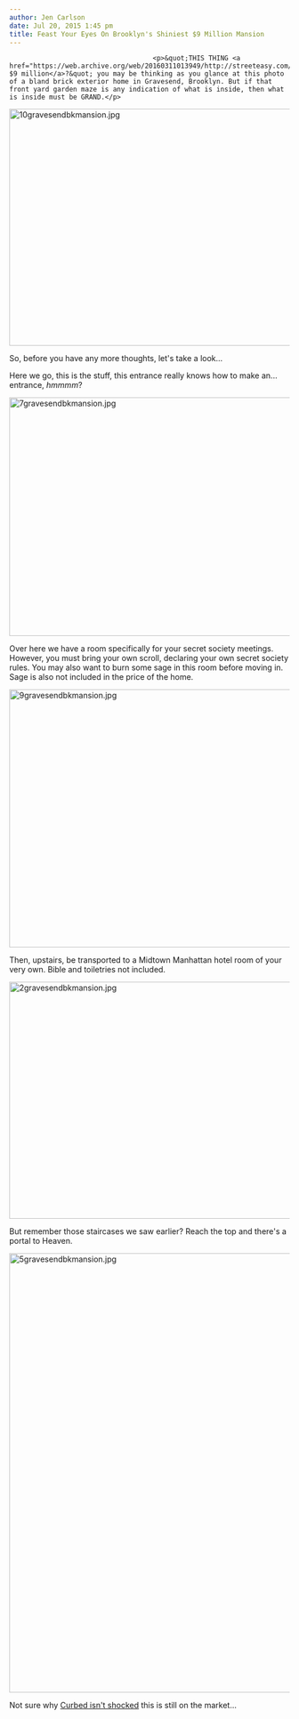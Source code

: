 ```yaml
---
author: Jen Carlson
date: Jul 20, 2015 1:45 pm
title: Feast Your Eyes On Brooklyn's Shiniest $9 Million Mansion
---
```


	
										<p>&quot;THIS THING <a href="https://web.archive.org/web/20160311013949/http://streeteasy.com/sale/1181697">costs $9 million</a>?&quot; you may be thinking as you glance at this photo of a bland brick exterior home in Gravesend, Brooklyn. But if that front yard garden maze is any indication of what is inside, then what is inside must be GRAND.</p>

<p><span class="mt-enclosure mt-enclosure-image" style="display: inline;"> <img alt="10gravesendbkmansion.jpg" src="https://web.archive.org/web/20160311013949im_/http://gothamist.com/attachments/arts_jen/10gravesendbkmansion.jpg" width="640" height="426" class="image-none"> </span></p>

<p>So, before you have any more thoughts, let&apos;s take a look... </p>

<p>Here we go, this is the stuff, this entrance really knows how to make an... entrance, <em>hmmmm</em>? </p>

<p><span class="mt-enclosure mt-enclosure-image" style="display: inline;"> <img alt="7gravesendbkmansion.jpg" src="https://web.archive.org/web/20160311013949im_/http://gothamist.com/attachments/arts_jen/7gravesendbkmansion.jpg" width="640" height="429" class="image-none"> </span></p>

<p>Over here we have a room specifically for your secret society meetings. However, you must bring your own scroll, declaring your own secret society rules. You may also want to burn some sage in this room before moving in. Sage is also not included in the price of the home.</p>

<p><span class="mt-enclosure mt-enclosure-image" style="display: inline;"> <img alt="9gravesendbkmansion.jpg" src="https://web.archive.org/web/20160311013949im_/http://gothamist.com/attachments/arts_jen/9gravesendbkmansion.jpg" width="640" height="464" class="image-none"> </span></p>

<p>Then, upstairs, be transported to a Midtown Manhattan hotel room of your very own. Bible and toiletries not included.</p>

<p><span class="mt-enclosure mt-enclosure-image" style="display: inline;"> <img alt="2gravesendbkmansion.jpg" src="https://web.archive.org/web/20160311013949im_/http://gothamist.com/attachments/arts_jen/2gravesendbkmansion.jpg" width="640" height="426" class="image-none"> </span></p>

<p>But remember those staircases we saw earlier? Reach the top and there&apos;s a portal to Heaven.</p>

<p><span class="mt-enclosure mt-enclosure-image" style="display: inline;"> <img alt="5gravesendbkmansion.jpg" src="https://web.archive.org/web/20160311013949im_/http://gothamist.com/attachments/arts_jen/5gravesendbkmansion.jpg" width="640" height="790" class="image-none"> </span></p>

<p>Not sure why <a href="https://web.archive.org/web/20160311013949/http://ny.curbed.com/archives/2015/07/20/shocker_9m_gilded_brooklyn_mansion_cant_find_a_buyer.php">Curbed isn&apos;t shocked</a> this is still on the market...</p>					
										
									
				